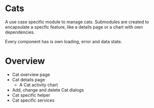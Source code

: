 # Cats
A use case specific module to manage cats. Submodules are created to encapsulate a specfic feature, like a details page or a chart with own dependencies.

Every component has is own loading, error and data state.

# Overview
- Cat overview page
- Cat details page
  - A Cat activity chart
- Add, change and delete Cat dialogs
- Cat specific helper
- Cat specific services
